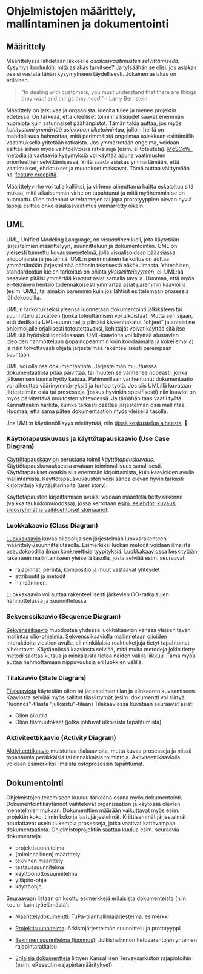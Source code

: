 # Ohjelmistojen määrittely, mallintaminen ja dokumentointi

## Määrittely

Määrittelyssä lähdetään liikkeelle *asiakasvaatimusten selvittämisellä*. Kysymys kuuluukin: mitä asiakas tarvitsee? Ja tylsäähän se olisi, jos asiakas osaisi vastata tähän kysymykseen täydellisesti. Jokainen asiakas on erilainen.

> "In dealing with customers, you must understand that there are things they *want* and things they *need*." - Larry Bernstein

Määrittely on jatkuvaa ja orgaanista. Ideoita tulee ja menee projektin edetessä. On tärkeää, että oleelliset toiminnallisuudet saavat enemmän huomiota kuin satunnaiset päähänpistot. Tämän takia auttaa, jos *myös kehitystiimi ymmärtää asiakkaan liiketoimintaa*, jolloin heillä on mahdollisuus hahmottaa, mitä perimmäistä ongelmaa asiakkaan esittämällä vaatimuksella yritetään ratkaista. Jos ymmärretään ongelma, voidaan esittää siihen myös vaihtoehtoisia ratkaisuja (esim. ei toteuteta). [MoSCoW-metodia](http://en.wikipedia.org/wiki/MoSCoW_Method) ja vastaavia kysymyksiä voi käyttää apuna vaatimusten prioriteettien selvittämisessä. Yritä saada asiakas ymmärtämään, että vaatimukset, ehdotukset ja muutokset maksavat. Tämä auttaa välttymään ns. [feature creepiltä](http://en.wikipedia.org/wiki/Feature_creep).

Määrittelyvirhe voi tulla kalliiksi, ja virheen aiheuttama haitta eskaloituu sitä mukaa, mitä aikaisemmin virhe on tapahtunut ja mitä myöhemmin se on huomattu. Olen todennut wireframejen tai jopa prototyyppien olevan hyviä tapoja esittää onko asiakasvaatimus ymmärretty oikein. 

## UML

UML, Unified Modeling Language, on _visuaalinen_ kieli, jota käytetään järjestelmien määrittelyyn, suunnitteluun ja dokumentointiin. UML on yleisesti tunnettu kuvausmenetelmä, jolla visualisoidaan pääasiassa oliopohjaisia järjestelmiä. UML:n perimmäinen tarkoitus on auttaa ymmärtämään järjestelmää pääosin teknisestä näkökulmasta. Yhtenäisen, standardoidun kielen tarkoitus on ohjata _yksiselitteisyyteen_, eli UML:ää osaavien pitäisi ymmärtää kuvatut asiat samalla tavalla. Huomaa, että myös ei-tekninen henkilö todennäköisesti ymmärtää asiat paremmin kaavioilla (esim. UML), tai ainakin paremmin kuin jos lähtisit esittelemään prosessia lähdekoodilla.

UML:n tarkoitukseksi yleensä luonnetaan dokumentointi jälkikäteen tai suunnittelu etukäteen (jonka toteuttamisen voi ulkoistaa). Mutta sen sijaan, että dedikoitu UML-suunnittelija piirtäisi kiveenhakatut "ohjeet" ja antaisi ne ohjelmoijalle orjallisesti toteutettavaksi, kehittäjät voivat käyttää sitä itse UML:ää hyödyksi ideoidessaan. UML-kaavioita voi käyttää alustavien ideoiden hahmotteluun (jopa nopeammin kuin koodaamalla ja kokeilemalla) ja näin toivottavasti ohjata järjestelmää rakenteellisesti parempaan suuntaan.

UML voi olla osa dokumentaatiota. Järjestelmän muuttuessa dokumentaatiota pitää päivittää, tai muuten se vanhenee nopeasti, jonka jälkeen sen tuoma hyöty katoaa. Pahimmillaan vanhentunut dokumentaatio voi aiheuttaa väärinymmärryksiä ja turhaa työtä. Jos siis UML:llä kuvataan järjestelmän osia tai prosesseja (joskus hyvinkin spesifisesti) niin kaaviot on myös päivitettävä muutosten yhteydessä. Ja tämähän taas vaatii työtä. Kannattaakin harkita, kuinka tarkasti päättää järjestelmän osia mallintaa. Huomaa, että sama pätee dokumentaation myös yleisellä tasolla. 

Jos UML:n käytännöllisyys mietityttää, niin [tässä keskustelua aiheesta](http://stackoverflow.com/questions/18803/is-uml-practical).

### Käyttötapauskuvaus ja käyttötapauskaavio (Use Case Diagram)

[Käyttötapauskaavion](http://www.uml-diagrams.org/use-case-diagrams-examples.html) perustana toimii *käyttötapauskuvaus*. Käyttötapauskuvauksessa avataan toiminnallisuus sanallisesti. Käyttötapaukset ovatkin siis enemmän kirjoittamista, kuin kaavioiden avulla mallintamista. Käyttötapauskuvausten voisi sanoa olevan hyvin tarkasti kirjoitettuja käyttäjätarinoita (user story).

Käyttötapausten kirjoittamisen avuksi voidaan määritellä tietty rakenne (vaikka taulukkomuodossa), jossa kerrotaan [esim. esiehdot, kuvaus, sidosryhmät ja vaihtoehtoiset skenaariot](http://epf.eclipse.org/wikis/abrd/core.tech.common.extend_supp/guidances/examples/use_case_spec_CD5DD9B1.html).

### Luokkakaavio (Class Diagram)

[Luokkakaavio](http://www.uml-diagrams.org/class-diagrams-examples.html) kuvaa oliopohjaisen järjestelmän luokkarakenteen määrittely-/suunnittelutasolla. Esimerkiksi luokan metodit voidaan ilmaista pseudokoodilla ilman konkreettisia tyypityksiä. Luokkakaaviossa keskitytään rakenteen mallintamiseen yleisellä tasolla, josta selviää esim. seuraavat: 

- rajapinnat, perintä, kompositio ja muut vastaavat yhteydet
- attribuutit ja metodit
- nimeäminen.

Luokkakaavio voi auttaa rakenteellisesti järkevien OO-ratkaisujen hahmottelussa ja suunnittelussa.

### Sekvenssikaavio (Sequence Diagram)

[Sekvenssikaavio](http://www.uml-diagrams.org/sequence-diagrams-examples.html) muodostaa yhdessä luokkakaavion kanssa yleisen tavan mallintaa olio-ohjelmia. Sekvenssikaaviolla mallinnetaan olioiden interaktioita viestien avulla, eli minkälaisia reaktioketjuja tietyt tapahtumat aiheuttavat. Käytännössä kaaviosta selviää, mitä muita metodeja jokin tietty metodi saattaa kutsua ja minkälaista tietoa näiden välillä liikkuu.
Tämä myös auttaa hahmottamaan riippuvuuksia eri luokkien välillä.

### Tilakaavio (State Diagram)

[Tilakaaviota](http://www.uml-diagrams.org/state-machine-diagrams-examples.html) käytetään olion tai järjestelmän tilan ja elinkaaren kuvaamiseen. Kaaviosta selviää myös sallitut tilasiirtymät (esim. dokumentti voi siirtyä "luonnos"-tilasta "julkaistu"-tilaan) Tilakaaviossa kuvataan seuraavat asiat:

- Olion alkutila
- Olion tilamuutokset (jotka johtuvat ulkoisista tapahtumista).

### Aktiviteettikaavio (Activity Diagram)

[Aktiviteettikaavio](http://www.uml-diagrams.org/activity-diagrams-examples.html) muistuttaa tilakaavioita, mutta kuvaa prosesseja ja niissä tapahtumia peräkkäisiä tai rinnakkaisia toimintoja. Aktiviteettikaaviolla voidaan esimerkiksi ilmaista ostoprosessin tapahtumat.

## Dokumentointi

Ohjelmistojen tekemiseen kuuluu tärkeänä osana myös dokumentointi. Dokumentointikäytännöt vaihtelevat organisaation ja käytössä olevien menetelmien mukaan. Dokumenttien määrään vaikuttavat myös esim. projektin koko, tiimin koko ja laatujärjestelmät. Kriittisemmät järjestelmät noudattavat usein tiukempia prosesseja, jotka vaativat kattavampaa dokumentaatiota. Ohjelmistoprojektiin saattaa kuulua esim. seuraavia dokumentteja:

- projektisuunnitelma
- (toiminnallinen) määrittely
- tekninen määrittely
- testaussuunnitelma
- käyttöönottosuunnitelma
- ylläpito-ohje
- käyttöohje.

Seuraavaan listaan on koottu esimerkkejä erilaisista dokumenteista (niin koulu- kuin työelämästä).

- [Määrittelydokumentti](http://www.cs.tut.fi/~otm/harjoitukset/tupa-maarittelydokumentti.pdf): TuPa-tilanhallintajärjestelmä, esimerkki

- [Projektisuunnitelma](http://www.elka.fi/useruploads/files/Projektisuunnitelma_1.2.pdf): Arkistojärjestelmän suunnittelu ja prototyyppi

- [Tekninen suunnitelma (luonnos)](http://www.vm.fi/vm/fi/04_julkaisut_ja_asiakirjat/03_muut_asiakirjat/20101208Julkis/05_PERA_tekninen_maeaerittely_20101208.pdf): Julkishallinnon tietovarantojen yhteinen rajapintaratkaisu

- [Erilaisia dokumentteja](https://www.kanta.fi/fi/hl7) liittyen Kansallisen Terveysarkiston rajapintoihin (esim. eReseptin-rajapintamääritykset)